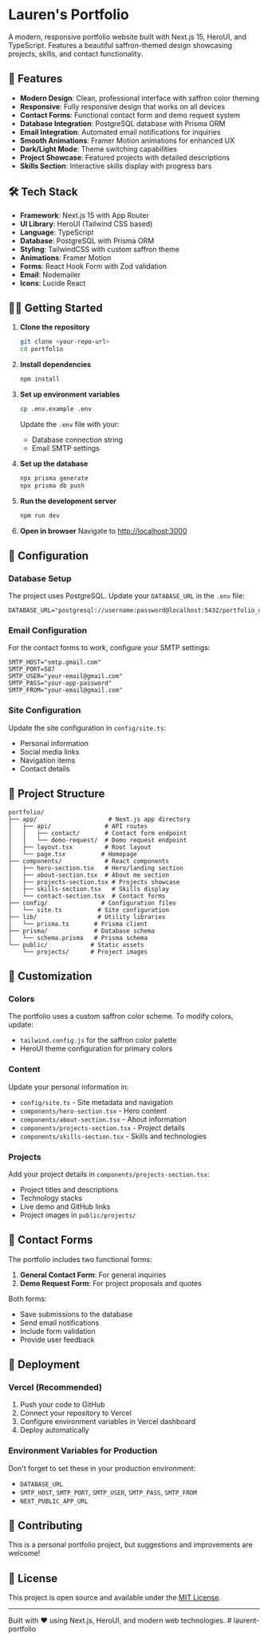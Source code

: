 # Lauren's Portfolio

A modern, responsive portfolio website built with Next.js 15, HeroUI, and TypeScript. Features a beautiful saffron-themed design showcasing projects, skills, and contact functionality.

## 🚀 Features

- **Modern Design**: Clean, professional interface with saffron color theming
- **Responsive**: Fully responsive design that works on all devices
- **Contact Forms**: Functional contact form and demo request system
- **Database Integration**: PostgreSQL database with Prisma ORM
- **Email Integration**: Automated email notifications for inquiries
- **Smooth Animations**: Framer Motion animations for enhanced UX
- **Dark/Light Mode**: Theme switching capabilities
- **Project Showcase**: Featured projects with detailed descriptions
- **Skills Section**: Interactive skills display with progress bars

## 🛠️ Tech Stack

- **Framework**: Next.js 15 with App Router
- **UI Library**: HeroUI (Tailwind CSS based)
- **Language**: TypeScript
- **Database**: PostgreSQL with Prisma ORM
- **Styling**: TailwindCSS with custom saffron theme
- **Animations**: Framer Motion
- **Forms**: React Hook Form with Zod validation
- **Email**: Nodemailer
- **Icons**: Lucide React

## 🏃‍♀️ Getting Started

1. **Clone the repository**

   ```bash
   git clone <your-repo-url>
   cd portfolio
   ```

2. **Install dependencies**

   ```bash
   npm install
   ```

3. **Set up environment variables**

   ```bash
   cp .env.example .env
   ```

   Update the `.env` file with your:

   - Database connection string
   - Email SMTP settings

4. **Set up the database**

   ```bash
   npx prisma generate
   npx prisma db push
   ```

5. **Run the development server**

   ```bash
   npm run dev
   ```

6. **Open in browser**
   Navigate to [http://localhost:3000](http://localhost:3000)

## 📝 Configuration

### Database Setup

The project uses PostgreSQL. Update your `DATABASE_URL` in the `.env` file:

```
DATABASE_URL="postgresql://username:password@localhost:5432/portfolio_db"
```

### Email Configuration

For the contact forms to work, configure your SMTP settings:

```
SMTP_HOST="smtp.gmail.com"
SMTP_PORT=587
SMTP_USER="your-email@gmail.com"
SMTP_PASS="your-app-password"
SMTP_FROM="your-email@gmail.com"
```

### Site Configuration

Update the site configuration in `config/site.ts`:

- Personal information
- Social media links
- Navigation items
- Contact details

## 📁 Project Structure

```
portfolio/
├── app/                    # Next.js app directory
│   ├── api/               # API routes
│   │   ├── contact/       # Contact form endpoint
│   │   └── demo-request/  # Demo request endpoint
│   ├── layout.tsx         # Root layout
│   └── page.tsx          # Homepage
├── components/            # React components
│   ├── hero-section.tsx   # Hero/landing section
│   ├── about-section.tsx  # About me section
│   ├── projects-section.tsx # Projects showcase
│   ├── skills-section.tsx   # Skills display
│   └── contact-section.tsx  # Contact forms
├── config/               # Configuration files
│   └── site.ts          # Site configuration
├── lib/                 # Utility libraries
│   └── prisma.ts       # Prisma client
├── prisma/             # Database schema
│   └── schema.prisma   # Prisma schema
└── public/            # Static assets
    └── projects/      # Project images
```

## 🎨 Customization

### Colors

The portfolio uses a custom saffron color scheme. To modify colors, update:

- `tailwind.config.js` for the saffron color palette
- HeroUI theme configuration for primary colors

### Content

Update your personal information in:

- `config/site.ts` - Site metadata and navigation
- `components/hero-section.tsx` - Hero content
- `components/about-section.tsx` - About information
- `components/projects-section.tsx` - Project details
- `components/skills-section.tsx` - Skills and technologies

### Projects

Add your project details in `components/projects-section.tsx`:

- Project titles and descriptions
- Technology stacks
- Live demo and GitHub links
- Project images in `public/projects/`

## 📧 Contact Forms

The portfolio includes two functional forms:

1. **General Contact Form**: For general inquiries
2. **Demo Request Form**: For project proposals and quotes

Both forms:

- Save submissions to the database
- Send email notifications
- Include form validation
- Provide user feedback

## 🚀 Deployment

### Vercel (Recommended)

1. Push your code to GitHub
2. Connect your repository to Vercel
3. Configure environment variables in Vercel dashboard
4. Deploy automatically

### Environment Variables for Production

Don't forget to set these in your production environment:

- `DATABASE_URL`
- `SMTP_HOST`, `SMTP_PORT`, `SMTP_USER`, `SMTP_PASS`, `SMTP_FROM`
- `NEXT_PUBLIC_APP_URL`

## 🤝 Contributing

This is a personal portfolio project, but suggestions and improvements are welcome!

## 📄 License

This project is open source and available under the [MIT License](LICENSE).

---

Built with ❤️ using Next.js, HeroUI, and modern web technologies.
#   l a u r e n t - p o r t f o l i o 
 
 
